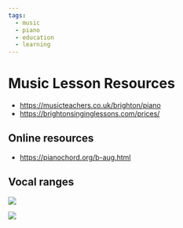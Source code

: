 ```yaml
---
tags:
  - music
  - piano
  - education
  - learning
---
```





# Music Lesson Resources

- https://musicteachers.co.uk/brighton/piano
- https://brightonsinginglessons.com/prices/

## Online resources

- https://pianochord.org/b-aug.html

## Vocal ranges

![](https://www.musicalchairs.info/uploads/4/2/5/8/4258351/ranges.png)

![](https://www.singbetter.net/images/vocal-range-chart.jpg)

